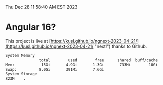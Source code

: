 Thu Dec 28 11:58:40 AM EST 2023

# Angular 16?


This project is live at [https://kusl.github.io/ngnext-2023-04-21/](https://kusl.github.io/ngnext-2023-04-21/ "next!") thanks to Github.

```bash
System Memory
               total        used        free      shared  buff/cache   available
Mem:            15Gi       4.9Gi       1.3Gi       733Mi        10Gi        10Gi
Swap:          8.0Gi       391Mi       7.6Gi
System Storage
823M	.
```
